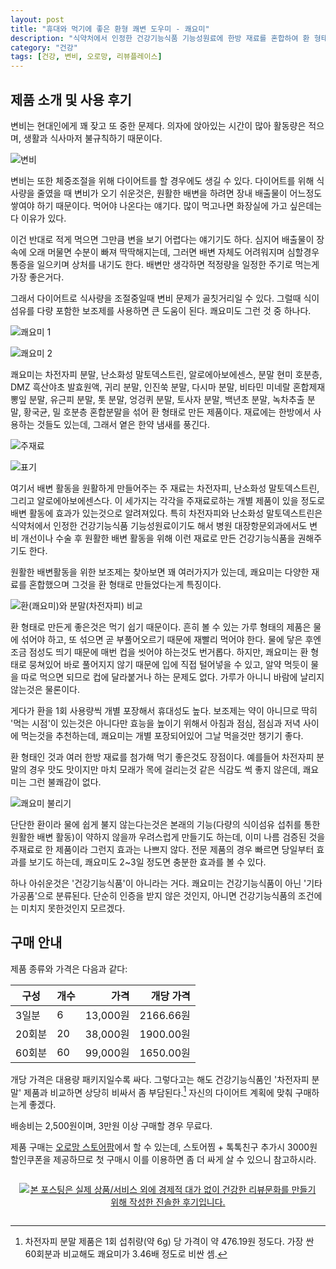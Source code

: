 ```yaml
---
layout: post
title: "휴대와 먹기에 좋은 환형 쾌변 도우미 - 쾌요미"
description: "식약처에서 인정한 건강기능식품 기능성원료에 한방 재료를 혼합하여 환 형태로 만든 쾌변 도우미 쾌요미를 체험해봤다."
category: "건강"
tags: [건강, 변비, 오로망, 리뷰플레이스]
---
```


## 제품 소개 및 사용 후기

변비는 현대인에게 꽤 잦고 또 중한 문제다.
의자에 앉아있는 시간이 많아 활동량은 적으며,
생활과 식사마저 불규칙하기 때문이다.

![변비](https://lh3.googleusercontent.com/-YxrqvLsJzHg/WdzMT2FEW2I/AAAAAAAAYcw/tS8bPXlNtNkmk77Zx4zG8Jc_h0zuSJciQCE0YBhgL/s640/keyomi-constipation.jpg)

변비는 또한 체중조절을 위해 다이어트를 할 경우에도 생길 수 있다.
다이어트를 위해 식사량을 줄였을 때 변비가 오기 쉬운것은,
원활한 배변을 하려면 장내 배출물이 어느정도 쌓여야 하기 때문이다.
먹어야 나온다는 얘기다.
많이 먹고나면 화장실에 가고 싶은데는 다 이유가 있다.

이건 반대로 적게 먹으면 그만큼 변을 보기 어렵다는 얘기기도 하다.
심지어 배출물이 장속에 오래 머물면 수분이 빠져 딱딱해지는데,
그러면 배변 자체도 어려워지며 심할경우 통증을 일으키며 상처를 내기도 한다.
배변만 생각하면 적정량을 일정한 주기로 먹는게 가장 좋은거다.

그래서 다이어트로 식사량을 조절중일때 변비 문제가 골칫거리일 수 있다.
그럴때 식이섬유를 다량 포함한 보조제를 사용하면 큰 도움이 된다.
쾌요미도 그런 것 중 하나다.

![쾌요미 1](https://lh3.googleusercontent.com/DNuA3xNvlaEpSEMtDY2KYD27beNctg7v6jeGtaU8WZYS4uQoOrTQbvnsr2k7BjXZvTVZXqU9kOrdmg=s640)

![쾌요미 2](https://lh3.googleusercontent.com/9k1KR1Z0qN0zHchV2xlf3QMtuw7xRI2ucOhaTleVgcBB1Tem0WVX02J3RkU3FwrlrdEk7dYj5vKDHQ=s640)

쾌요미는 차전자피 분말, 난소화성 말토덱스트린, 알로에아보에센스, 분말 현미 호분층, DMZ 흑산야초 발효원액, 귀리 분말, 인진쑥 분말, 다시마 분말, 비타민 미네랄 혼합제재 뽕잎 분말, 유근피 분말, 톳 분말, 엉겅퀴 분말, 토사자 분말, 백년초 분말, 녹차추출 분말, 황국균, 밀 호분층 혼합분말을 섞어 환 형태로 만든 제품이다.
재료에는 한방에서 사용하는 것들도 있는데, 그래서 옅은 한약 냄새를 풍긴다.

![주재료](https://lh3.googleusercontent.com/-1bSo673N3GQ/WdzMbo4wuLI/AAAAAAAAYdA/0wXnj7pOOpw6r46Wyhg94lT77vpktQbvgCE0YBhgL/s640/keyomi-materials-main.jpg)

![표기](https://lh3.googleusercontent.com/MSPdS2R798_2qys9O28fS7RPkmDy1MGey9vx3VKBRxB8IB_1zCE3zRstNqx0LjSUE_1C-skErN9FUQ=s480)

여기서 배변 활동을 원활하게 만들어주는 주 재료는
차전자피, 난소화성 말토덱스트린, 그리고 알로에아보에센스다.
이 세가지는 각각을 주재료로하는 개별 제품이 있을 정도로 배변 활동에 효과가 있는것으로 알려져있다.
특히 차전자피와 난소화성 말토덱스트린은 식약처에서 인정한 건강기능식품 기능성원료이기도 해서
병원 대장항문외과에서도 변비 개선이나 수술 후 원활한 배변 활동을 위해
이런 재료로 만든 건강기능식품을 권해주기도 한다.

원활한 배변활동을 위한 보조제는 찾아보면 꽤 여러가지가 있는데,
쾌요미는 다양한 재료를 혼합했으며 그것을 환 형태로 만들었다는게 특징이다.

![환(쾌요미)와 분말(차전자피) 비교](https://lh3.googleusercontent.com/zdOF4iLLlzazZtoaK-mTnxInB52pMho2fRB1hls0XTipdTT8q-8pJ5BDt0BR3wcDdWXdeVkUNneUKQ=s640)

환 형태로 만든게 좋은것은 먹기 쉽기 때문이다.
흔히 볼 수 있는 가루 형태의 제품은
물에 섞어야 하고,
또 섞으면 곧 부풀어오르기 때문에 재빨리 먹어야 한다.
물에 닿은 후엔 조금 점성도 띄기 때문에 매번 컵을 씻어야 하는것도 번거롭다.
하지만, 쾌요미는 환 형태로 뭉쳐있어 바로 풀어지지 않기 때문에 입에 직접 털어넣을 수 있고,
알약 먹듯이 물을 따로 먹으면 되므로 컵에 달라붙거나 하는 문제도 없다.
가루가 아니니 바람에 날리지 않는것은 물론이다.

게다가 환을 1회 사용량씩 개별 포장해서 휴대성도 높다.
보조제는 약이 아니므로 딱히 '먹는 시점'이 있는것은 아니다만
효능을 높이기 위해서 아침과 점심, 점심과 저녁 사이에 먹는것을 추천하는데,
쾌요미는 개별 포장되어있어 그날 먹을것만 챙기기 좋다.

환 형태인 것과 여러 한방 재료를 첨가해 먹기 좋은것도 장점이다.
예를들어 차전자피 분말의 경우 맛도 맛이지만 마치 모래가 목에 걸리는것 같은 식감도 썩 좋지 않은데,
쾌요미는 그런 불쾌감이 없다.

![쾌요미 불리기](https://lh3.googleusercontent.com/-2an_VuNLXeQ/WdzRG2AGpAI/AAAAAAAAYdc/lQtn7NxfWKwO00KClNGOLrB5QFSSTTRFACE0YBhgL/s520/keyomi-soaking.gif)

단단한 환이라 물에 쉽게 불지 않는다는것은
본래의 기능(다량의 식이섬유 섭취를 통한 원활한 배변 활동)이 약하지 않을까 우려스럽게 만들기도 하는데,
이미 나름 검증된 것을 주재료로 한 제품이라 그런지 효과는 나쁘지 않다.
전문 제품의 경우 빠르면 당일부터 효과를 보기도 하는데,
쾌요미도 2~3일 정도면 충분한 효과를 볼 수 있다.

하나 아쉬운것은 '건강기능식품'이 아니라는 거다.
쾌요미는 건강기능식품이 아닌 '기타가공품'으로 분류된다.
단순히 인증을 받지 않은 것인지, 아니면 건강기능식품의 조건에는 미치지 못한것인지 모르겠다.



## 구매 안내

제품 종류와 가격은 다음과 같다:

구성   | 개수 | 가격     | 개당 가격
-------|------|---------:|----------:
3일분  | 6    | 13,000원 | 2166.66원
20회분 | 20   | 38,000원 | 1900.00원
60회분 | 60   | 99,000원 | 1650.00원

개당 가격은 대용량 패키지일수록 싸다.
그렇다고는 해도 건강기능식품인 '차전자피 분말' 제품과 비교하면 상당히 비싸서 좀 부담된다.[^1]
자신의 다이어트 계획에 맞춰 구매하는게 좋겠다.

[^1]: 차전자피 분말 제품은 1회 섭취량(약 6g) 당 가격이 약 476.19원 정도다. 가장 싼 60회분과 비교해도 쾌요미가 3.46배 정도로 비싼 셈.

배송비는 2,500원이며, 3만원 이상 구매할 경우 무료다.

제품 구매는 [오로망 스토어팜](http://storefarm.naver.com/allroman/undersized)에서 할 수 있는데,
스토어찜 + 톡톡친구 추가시 3000원 할인쿠폰을 제공하므로
첫 구매시 이를 이용하면 좀 더 싸게 살 수 있으니 참고하시라.



<div style="text-align: center; padding: 1em;"><a href="http://reviewplace.co.kr/detail.php?number=10176" target="_blank"><img src="http://reviewplace.co.kr/blog_traffic.php?key=MTAxNzZ8cmV6bm9h" border="0" alt="본 포스팅은 실제 상품/서비스 외에 경제적 대가 없이 건강한 리뷰문화를 만들기 위해 작성한 진솔한 후기입니다."></a></div>
